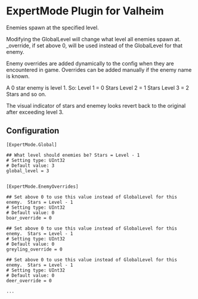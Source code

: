 # ExpertMode Plugin for Valheim
Enemies spawn at the specified level.

Modifying the GlobalLevel will change what level all enemies spawn at.
<enemyname>_override, if set above 0, will be used instead of the GlobalLevel for that enemy.

Enemy overrides are added dynamically to the config when they are encountered in game. 
Overrides can be added manually if the enemy name is known.

A 0 star enemy is level 1. So:
Level 1 = 0 Stars
Level 2 = 1 Stars
Level 3 = 2 Stars
and so on.

The visual indicator of stars and enemey looks revert back to the original after exceeding level 3.


## Configuration
```
[ExpertMode.Global]

## What level should enemies be? Stars = Level - 1
# Setting type: UInt32
# Default value: 3
global_level = 3


[ExpertMode.EnemyOverrides]

## Set above 0 to use this value instead of GlobalLevel for this enemy.  Stars = Level - 1
# Setting type: UInt32
# Default value: 0
boar_override = 0

## Set above 0 to use this value instead of GlobalLevel for this enemy.  Stars = Level - 1
# Setting type: UInt32
# Default value: 0
greyling_override = 0

## Set above 0 to use this value instead of GlobalLevel for this enemy.  Stars = Level - 1
# Setting type: UInt32
# Default value: 0
deer_override = 0

...
```
